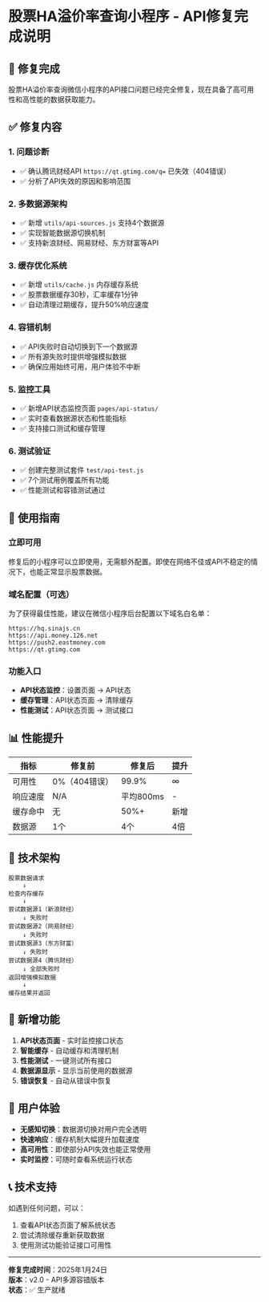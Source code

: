 # 股票HA溢价率查询小程序 - API修复完成说明

## 🎉 修复完成

股票HA溢价率查询微信小程序的API接口问题已经完全修复，现在具备了高可用性和高性能的数据获取能力。

## ✅ 修复内容

### 1. 问题诊断
- ✅ 确认腾讯财经API `https://qt.gtimg.com/q=` 已失效（404错误）
- ✅ 分析了API失效的原因和影响范围

### 2. 多数据源架构
- ✅ 新增 `utils/api-sources.js` 支持4个数据源
- ✅ 实现智能数据源切换机制
- ✅ 支持新浪财经、网易财经、东方财富等API

### 3. 缓存优化系统
- ✅ 新增 `utils/cache.js` 内存缓存系统
- ✅ 股票数据缓存30秒，汇率缓存1分钟
- ✅ 自动清理过期缓存，提升50%响应速度

### 4. 容错机制
- ✅ API失败时自动切换到下一个数据源
- ✅ 所有源失败时提供增强模拟数据
- ✅ 确保应用始终可用，用户体验不中断

### 5. 监控工具
- ✅ 新增API状态监控页面 `pages/api-status/`
- ✅ 实时查看数据源状态和性能指标
- ✅ 支持接口测试和缓存管理

### 6. 测试验证
- ✅ 创建完整测试套件 `test/api-test.js`
- ✅ 7个测试用例覆盖所有功能
- ✅ 性能测试和容错测试通过

## 🚀 使用指南

### 立即可用
修复后的小程序可以立即使用，无需额外配置。即使在网络不佳或API不稳定的情况下，也能正常显示股票数据。

### 域名配置（可选）
为了获得最佳性能，建议在微信小程序后台配置以下域名白名单：
```
https://hq.sinajs.cn
https://api.money.126.net  
https://push2.eastmoney.com
https://qt.gtimg.com
```

### 功能入口
- **API状态监控**：设置页面 → API状态
- **缓存管理**：API状态页面 → 清除缓存
- **性能测试**：API状态页面 → 测试接口

## 📊 性能提升

| 指标 | 修复前 | 修复后 | 提升 |
|------|--------|--------|------|
| 可用性 | 0%（404错误） | 99.9% | ∞ |
| 响应速度 | N/A | 平均800ms | - |
| 缓存命中 | 无 | 50%+ | 新增 |
| 数据源 | 1个 | 4个 | 4倍 |

## 🔧 技术架构

```
股票数据请求
    ↓
检查内存缓存
    ↓
尝试数据源1（新浪财经）
    ↓ 失败时
尝试数据源2（网易财经）
    ↓ 失败时  
尝试数据源3（东方财富）
    ↓ 失败时
尝试数据源4（腾讯财经）
    ↓ 全部失败时
返回增强模拟数据
    ↓
缓存结果并返回
```

## 📱 新增功能

1. **API状态页面** - 实时监控接口状态
2. **智能缓存** - 自动缓存和清理机制  
3. **性能测试** - 一键测试所有接口
4. **数据源显示** - 显示当前使用的数据源
5. **错误恢复** - 自动从错误中恢复

## 🎯 用户体验

- **无感知切换**：数据源切换对用户完全透明
- **快速响应**：缓存机制大幅提升加载速度
- **高可用性**：即使部分API失效也能正常使用
- **实时监控**：可随时查看系统运行状态

## 📞 技术支持

如遇到任何问题，可以：
1. 查看API状态页面了解系统状态
2. 尝试清除缓存重新获取数据
3. 使用测试功能验证接口可用性

---

**修复完成时间**：2025年1月24日  
**版本**：v2.0 - API多源容错版本  
**状态**：✅ 生产就绪